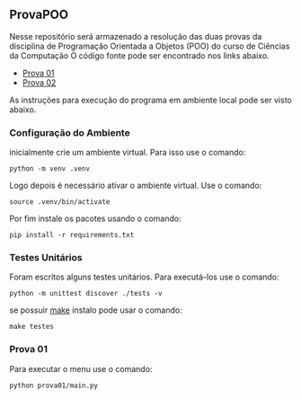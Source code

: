 ## ProvaPOO

Nesse repositório será armazenado a resolução das duas provas da disciplina de Programação Orientada a Objetos (POO) do curso de Ciências da Computação
O código fonte pode ser encontrado nos links abaixo.
- [Prova 01](./prova01)
- [Prova 02](./prova02)

As instruções para execução do programa em ambiente local pode ser visto abaixo.

### Configuração do Ambiente

inicialmente crie um ambiente virtual. Para isso use o comando:

```
python -m venv .venv
```

Logo depois é necessário ativar o ambiente virtual. Use o comando:

```
source .venv/bin/activate  
```
Por fim instale os pacotes usando o comando:

```
pip install -r requirements.txt
```

### Testes Unitários

Foram escritos alguns testes unitários. Para executá-los use o comando:

```
python -m unittest discover ./tests -v
```

se possuir [make](https://www.gnu.org/software/make/) instalo pode usar o comando:

```
make testes
```

### Prova 01

Para executar o menu use o comando:

```
python prova01/main.py 
```